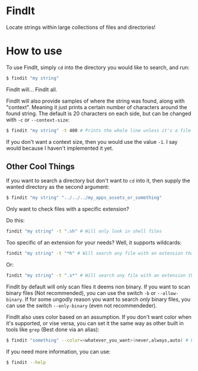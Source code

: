 # FindIt

Locate strings within large collections of files and directories!

# How to use

To use FindIt, simply `cd` into the directory you would like to search, and run:

```bash
$ findit "my string"
```

FindIt will... FindIt all.

FindIt will also provide samples of where the string was found, along with "context". Meaning it just prints a certain number of characters around the found string. The default is 20 characters on each side, but can be changed with `-c` or `--context-size`:

```bash
$ findit "my string" -t 400 # Prints the whole line unless it's a file like minified CSS or JS
```

If you don't want a context size, then you would use the value `-1`. I say would because I haven't implemented it yet.

## Other Cool Things

If you want to search a directory but don't want to `cd` into it, then supply
the wanted directory as the second argument:

```bash
$ findit "my string" "../../../my_apps_assets_or_something"
```

Only want to check files with a specific extension?

Do this:

```bash
findit "my string" -t ".sh" # Will only look in shell files
```

Too specific of an extension for your needs? Well, it supports wildcards:
```bash
findit "my string" -t "*h" # Will search any file with an extension that ends in 'h'
```

Or:
```bash
findit "my string" -t ".s*" # Will search any file with an extension that starts with '.s'
```

FindIt by default will only scan files it deems non binary. If you want to scan binary files (Not recommended), you can use the switch `-b` or `--allow-binary`.
If for some ungodly reason you want to search *only* binary files, you can use the switch `--only-binary` (even not recommendeder).

FindIt also uses color based on an assumption. If you don't want color when it's supported, or vise versa, you can set it the same way as other built in tools like `grep` (Best done via an alias):

```bash
$ findit "something" --color=<whatever_you_want>(never,always,auto) # FindIt defaults to auto
```

If you need more information, you can use:

```bash
$ findit --help
```
